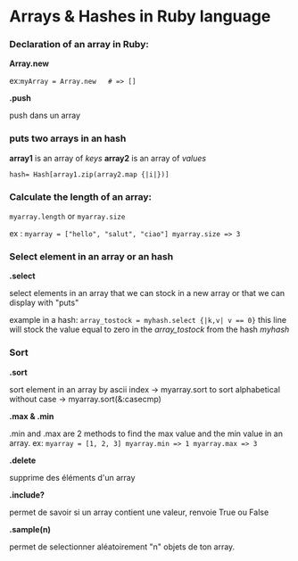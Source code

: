 # Arrays & Hashes in Ruby language 

### Declaration of an array in Ruby:

**Array.new**

 ex:```myArray = Array.new   # => []```

**.push**

 push dans un array
 
 ### puts two arrays in an hash 
 
 **array1** is an array of *keys*
 **array2** is an array of *values*
 
 ```hash= Hash[array1.zip(array2.map {|i|})]```
 
 ### Calculate the length of an array:
 
 ```myarray.length```
 or 
 ```myarray.size```
 
 ex : ```myarray = ["hello", "salut", "ciao"]
 myarray.size => 3```
 
 ### Select element in an array or an hash
 
 **.select**
 
 select elements in an array that we can stock in a new array or that we can display with "puts"
 
 example in a hash: ```array_tostock = myhash.select {|k,v| v == 0}```
 this line will stock the value equal to zero in the *array_tostock* from the hash *myhash*
 
 ### Sort 
 
 **.sort**
 
 sort element in an array by ascii index -> myarray.sort
 to sort alphabetical without case -> myarray.sort(&:casecmp)
 
 
 **.max & .min**
 
 .min and .max are 2 methods to find the max value and the min value in an array.
 ex: ```myarray = [1, 2, 3]
 myarray.min => 1
 myarray.max => 3```
 
 
**.delete**

supprime des éléments d'un array

**.include?**

permet de savoir si un array contient une valeur, renvoie True ou False

**.sample(n)**

permet de selectionner aléatoirement "n" objets de ton array.
 
